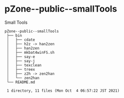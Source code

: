 # pZone--public--smallTools

Small Tools

    pZone--public--smallTools
     ├── bin
     │   ├── cdate
     │   ├── h2z -> han2zen
     │   ├── han2zen
     │   ├── mkbat4winFS.sh
     │   ├── say-e
     │   ├── say-j
     │   ├── texclean
     │   ├── treex
     │   ├── z2h -> zen2han
     │   └── zen2han
     └── README.md
     
     1 directory, 11 files (Mon Oct  4 06:57:22 JST 2021)

